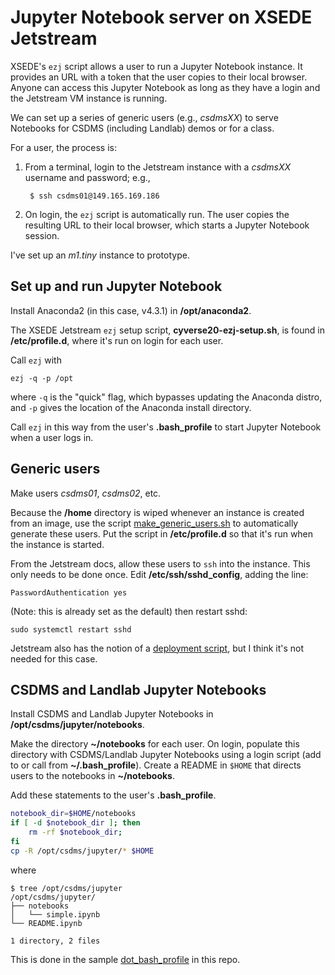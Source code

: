 # Jupyter Notebook server on XSEDE Jetstream

XSEDE's `ezj` script allows a user to run a Jupyter Notebook instance.
It provides an URL with a token
that the user copies to their local browser.
Anyone can access this Jupyter Notebook
as long as they have a login
and the Jetstream VM instance is running.

We can set up a series of generic users
(e.g., *csdmsXX*)
to serve Notebooks for CSDMS (including Landlab) demos or for a class.

For a user, the process is:

1. From a terminal, login to the Jetstream instance with a *csdmsXX*
   username and password; e.g.,

        $ ssh csdms01@149.165.169.186

1. On login, the `ezj` script is automatically run. The user copies
   the resulting URL to their local browser, which starts a Jupyter
   Notebook session.

I've set up an *m1.tiny* instance to prototype.


## Set up and run Jupyter Notebook

Install Anaconda2 (in this case, v4.3.1) in **/opt/anaconda2**.

The XSEDE Jetstream `ezj` setup script,
**cyverse20-ezj-setup.sh**,
is found in **/etc/profile.d**,
where it's run on login for each user.

Call `ezj` with

    ezj -q -p /opt

where `-q` is the "quick" flag,
which bypasses updating the Anaconda distro,
and `-p` gives the location of the Anaconda install directory.

Call `ezj` in this way from the user's **.bash_profile**
to start Jupyter Notebook when a user logs in.


## Generic users

Make users *csdms01*, *csdms02*, etc.

Because the **/home** directory is wiped whenever
an instance is created from an image,
use the script [make_generic_users.sh](./make_generic_users.sh)
to automatically generate these users.
Put the script in **/etc/profile.d** so that it's run
when the instance is started.

From the Jetstream docs,
allow these users to `ssh` into the instance.
This only needs to be done once.
Edit **/etc/ssh/sshd_config**, adding the line:

    PasswordAuthentication yes

(Note: this is already set as the default)
then restart sshd:

    sudo systemctl restart sshd

Jetstream also has the notion of a
[deployment script](https://portal.xsede.org/jetstream#vmcust:request-bootscripts),
but I think it's not needed for this case.


## CSDMS and Landlab Jupyter Notebooks

Install CSDMS and Landlab Jupyter Notebooks
in **/opt/csdms/jupyter/notebooks**.

Make the directory **~/notebooks** for each user.
On login,
populate this directory with CSDMS/Landlab Jupyter Notebooks
using a login script (add to or call from **~/.bash_profile**).
Create a README in `$HOME`
that directs users to the notebooks in **~/notebooks**.

Add these statements to the user's **.bash_profile**.

```bash
notebook_dir=$HOME/notebooks
if [ -d $notebook_dir ]; then
    rm -rf $notebook_dir;
fi
cp -R /opt/csdms/jupyter/* $HOME
```
where
```
$ tree /opt/csdms/jupyter
/opt/csdms/jupyter/
├── notebooks
│   └── simple.ipynb
└── README.ipynb

1 directory, 2 files
```

This is done in the sample [dot_bash_profile](./dot_bash_profile)
in this repo.
